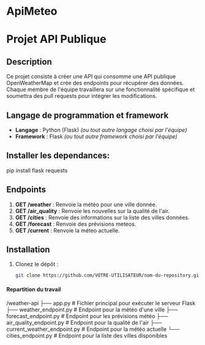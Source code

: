 # ApiMeteo
# Projet API Publique

## Description
Ce projet consiste à créer une API qui consomme une API publique OpenWeatherMap et crée des endpoints pour récupérer des données. Chaque membre de l'équipe travaillera sur une fonctionnalité spécifique et soumettra des pull requests pour intégrer les modifications.

## Langage de programmation et framework
- **Langage** : Python (Flask) *(ou tout autre langage choisi par l'équipe)*
- **Framework** : Flask *(ou tout autre framework choisi par l'équipe)*

## Installer les dependances:
pip install flask requests

## Endpoints
1. **GET /weather** : Renvoie la météo pour une ville donnée.
2. **GET /air_quality** : Renvoie les nouvelles sur la qualité de l'air.
3. **GET /cities** : Renvoie des informations sur la liste des villes données.
4. **GET /forecast** : Renvoie des prévisions meteos.
5. **GET /current** : Renvoie la méteo actuelle.
   
## Installation
1. Clonez le dépôt :
   ```bash
   git clone https://github.com/VOTRE-UTILISATEUR/nom-du-repository.git

#### Repartition du travail
/weather-api
    ├── app.py                   # Fichier principal pour exécuter le serveur Flask
    ├── weather_endpoint.py      # Endpoint pour la météo d'une ville
    ├── forecast_endpoint.py     # Endpoint pour les prévisions météo
    ├── air_quality_endpoint.py  # Endpoint pour la qualité de l'air
    ├── current_weather_endpoint.py # Endpoint pour la météo actuelle
    └── cities_endpoint.py       # Endpoint pour la liste des villes disponibles
